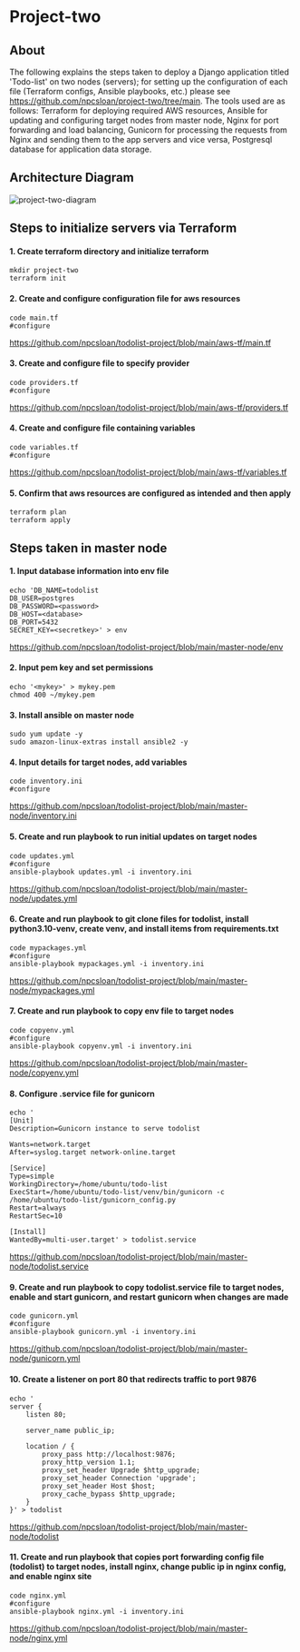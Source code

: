 # Project-two

## About
The following explains the steps taken to deploy a Django application titled 'Todo-list' on two nodes (servers); for setting up the configuration of each file (Terraform configs, Ansible playbooks, etc.) please see https://github.com/npcsloan/project-two/tree/main. The tools used are as follows: Terraform for deploying required AWS resources, Ansible for updating and configuring target nodes from master node, Nginx for port forwarding and load balancing, Gunicorn for processing the requests from Nginx and sending them to the app servers and vice versa, Postgresql database for application data storage.

## Architecture Diagram
![project-two-diagram](https://github.com/npcsloan/todolist-project/assets/123162008/4fcc4831-8d91-40a6-82f1-972df3b56886)

## Steps to initialize servers via Terraform
#### 1. Create terraform directory and initialize terraform
```
mkdir project-two
terraform init
```
#### 2. Create and configure configuration file for aws resources
```
code main.tf
#configure
```
https://github.com/npcsloan/todolist-project/blob/main/aws-tf/main.tf

#### 3. Create and configure file to specify provider
```
code providers.tf
#configure
```
https://github.com/npcsloan/todolist-project/blob/main/aws-tf/providers.tf

#### 4. Create and configure file containing variables
```
code variables.tf
#configure
```
https://github.com/npcsloan/todolist-project/blob/main/aws-tf/variables.tf

#### 5. Confirm that aws resources are configured as intended and then apply
```
terraform plan
terraform apply
```

## Steps taken in master node

#### 1. Input database information into env file
```
echo 'DB_NAME=todolist
DB_USER=postgres
DB_PASSWORD=<password>
DB_HOST=<database>
DB_PORT=5432
SECRET_KEY=<secretkey>' > env
```
https://github.com/npcsloan/todolist-project/blob/main/master-node/env
#### 2. Input pem key and set permissions
```
echo '<mykey>' > mykey.pem
chmod 400 ~/mykey.pem
```
#### 3. Install ansible on master node
```
sudo yum update -y
sudo amazon-linux-extras install ansible2 -y
```
#### 4. Input details for target nodes, add variables
```
code inventory.ini
#configure
```
https://github.com/npcsloan/todolist-project/blob/main/master-node/inventory.ini
#### 5. Create and run playbook to run initial updates on target nodes
```
code updates.yml
#configure
ansible-playbook updates.yml -i inventory.ini
```
https://github.com/npcsloan/todolist-project/blob/main/master-node/updates.yml
#### 6. Create and run playbook to git clone files for todolist, install python3.10-venv, create venv, and install items from requirements.txt
```
code mypackages.yml
#configure
ansible-playbook mypackages.yml -i inventory.ini
```
https://github.com/npcsloan/todolist-project/blob/main/master-node/mypackages.yml
#### 7. Create and run playbook to copy env file to target nodes
```
code copyenv.yml
#configure
ansible-playbook copyenv.yml -i inventory.ini
```
https://github.com/npcsloan/todolist-project/blob/main/master-node/copyenv.yml
#### 8. Configure .service file for gunicorn
```
echo '
[Unit]
Description=Gunicorn instance to serve todolist

Wants=network.target
After=syslog.target network-online.target

[Service]
Type=simple
WorkingDirectory=/home/ubuntu/todo-list
ExecStart=/home/ubuntu/todo-list/venv/bin/gunicorn -c /home/ubuntu/todo-list/gunicorn_config.py
Restart=always
RestartSec=10

[Install]
WantedBy=multi-user.target' > todolist.service
```
https://github.com/npcsloan/todolist-project/blob/main/master-node/todolist.service
#### 9. Create and run playbook to copy todolist.service file to target nodes, enable and start gunicorn, and restart gunicorn when changes are made
```
code gunicorn.yml
#configure
ansible-playbook gunicorn.yml -i inventory.ini
```
https://github.com/npcsloan/todolist-project/blob/main/master-node/gunicorn.yml
#### 10. Create a listener on port 80 that redirects traffic to port 9876
```
echo '
server {
    listen 80;

    server_name public_ip;

    location / {
        proxy_pass http://localhost:9876;
        proxy_http_version 1.1;
        proxy_set_header Upgrade $http_upgrade;
        proxy_set_header Connection 'upgrade';
        proxy_set_header Host $host;
        proxy_cache_bypass $http_upgrade;
    }
}' > todolist
```
https://github.com/npcsloan/todolist-project/blob/main/master-node/todolist
#### 11. Create and run playbook that copies port forwarding config file (todolist) to target nodes, install nginx, change public ip in nginx config, and enable nginx site
```
code nginx.yml
#configure
ansible-playbook nginx.yml -i inventory.ini
```
https://github.com/npcsloan/todolist-project/blob/main/master-node/nginx.yml
